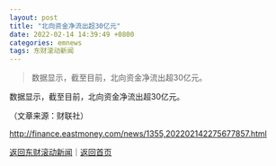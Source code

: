 ```yaml
---
layout: post
title: "北向资金净流出超30亿元"
date: 2022-02-14 14:39:49 +0800
categories: emnews
tags: 东财滚动新闻
---
```

> 数据显示，截至目前，北向资金净流出超30亿元。

<p>数据显示，截至目前，北向资金净流出超30亿元。</p><p class="em_media">（文章来源：财联社）</p>

<http://finance.eastmoney.com/news/1355,202202142275677857.html>

[返回东财滚动新闻](//finews.withounder.com/emnews/)｜[返回首页](//finews.withounder.com/)